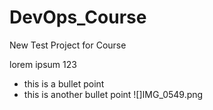 # DevOps_Course
New Test Project for Course

lorem ipsum 123

* this is a bullet point
* this is another bullet point
![]IMG_0549.png

